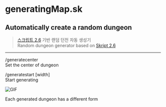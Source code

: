 # generatingMap.sk
Automatically create a random dungeon  
---
>[스크립트 2.6](https://github.com/SkriptLang/Skript/releases) 기반 랜덤 던전 자동 생성기  
>Random dungeon generator based on [Skript 2.6](https://github.com/SkriptLang/Skript/releases)  
---

/generatecenter   
Set the center of dungeon   


/generatestart [width]   
Start generating   


![GIF](https://user-images.githubusercontent.com/31058262/146122774-2928cab4-030f-42d6-aa7f-cb3aed606b74.gif)   


Each generated dungeon has a different form
